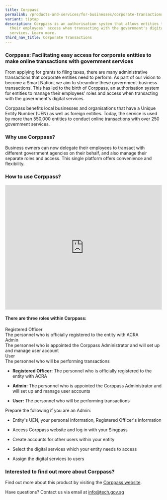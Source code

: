 ```yaml
---
title: Corppass
permalink: /products-and-services/for-businesses/corporate-transactions/corppass/
variant: tiptap
description: Corppass is an authorisation system that allows entities to manage
  their employees' access when transacting with the government's digital
  services. Learn more.
third_nav_title: Corporate Transactions
---
```

<h3>Corppass: Facilitating easy access for corporate entities to make online transactions with government services</h3>
<p>From applying for grants to filing taxes, there are many administrative
transactions that corporate entities need to perform. As part of our vision
to become a Smart Nation, we aim to streamline these government-business
transactions. This has led to the birth of Corppass, an authorisation system
for entities to manage their employees' roles and access when transacting
with the government's digital services.&nbsp;&nbsp;</p>
<p>Corppass benefits local businesses and organisations that have a Unique
Entity Number (UEN) as well as foreign entities. Today, the service is
used by more than 550,000 entities to conduct online transactions with
over 250 government services.</p>
<h3>Why use Corppass?</h3>
<p>Business owners can now delegate their employees to transact with different
government agencies on their behalf, and also manage their separate roles
and access. This single platform offers convenience and flexibility.</p>
<h3>How to use Corppass?</h3>
<div class="iframe-wrapper">
<iframe style="max-width: 100%;" height="400" width="100%" allowfullscreen="true" frameborder="0" src="https://www.youtube.com/embed/0xcHKX_So2o?si=QD8xZZ1ugo-c7yel"></iframe>
</div>
<h4>There are three roles within Corppass:</h4>
<div class="isomer-card-grid">
<div class="isomer-card">
<div class="isomer-card-body">
<div class="isomer-card-title">Registered Officer</div>
<div class="isomer-card-description">The personnel who is officially registered to the entity with ACRA</div>
</div>
</div>
<div class="isomer-card">
<div class="isomer-card-body">
<div class="isomer-card-title">Admin</div>
<div class="isomer-card-description">The personnel who is appointed the Corppass Administrator and will set
up and manage user account</div>
</div>
</div>
<div class="isomer-card">
<div class="isomer-card-body">
<div class="isomer-card-title">User</div>
<div class="isomer-card-description">The personnel who will be performing transactions</div>
</div>
</div>
</div>
<ul>
<li>
<p><strong>Registered Officer:</strong> The personnel who is officially registered
to the entity with ACRA</p>
</li>
<li>
<p><strong>Admin:</strong> The personnel who is appointed the Corppass Administrator
and will set up and manage user accounts&nbsp;</p>
</li>
<li>
<p><strong>User:</strong> The personnel who will be performing transactions</p>
</li>
</ul>
<p></p>
<p>Prepare the following if you are an Admin:&nbsp;</p>
<ul>
<li>
<p>Entity's UEN, your personal information, Registered Officer's information</p>
</li>
<li>
<p>Access Corppass website and log in with your Singpass&nbsp;</p>
</li>
<li>
<p>Create accounts for other users within your entity</p>
</li>
<li>
<p>Select the digital services which your entity needs to access</p>
</li>
<li>
<p>Assign the digital services to users</p>
</li>
</ul>
<h3>Interested to find out more about Corppass?</h3>
<p>Find out more about this product by visiting the <a href="https://www.corppass.gov.sg/" rel="noopener noreferrer nofollow" target="_blank">Corppass website</a>.</p>
<p>Have questions? Contact us via email at <a href="https://www.corppass.gov.sg/cpauth/login/homepage?TAM_OP=login&amp;amp;URL=%2F" rel="noopener noreferrer nofollow" target="_blank">info@tech.gov.sg</a>
</p>